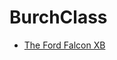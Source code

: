 # BurchClass

<ul>
    <li><a href="Falcon_XB/Falcon_XB" target="_blank">The Ford Falcon XB</a></li>
<ul>